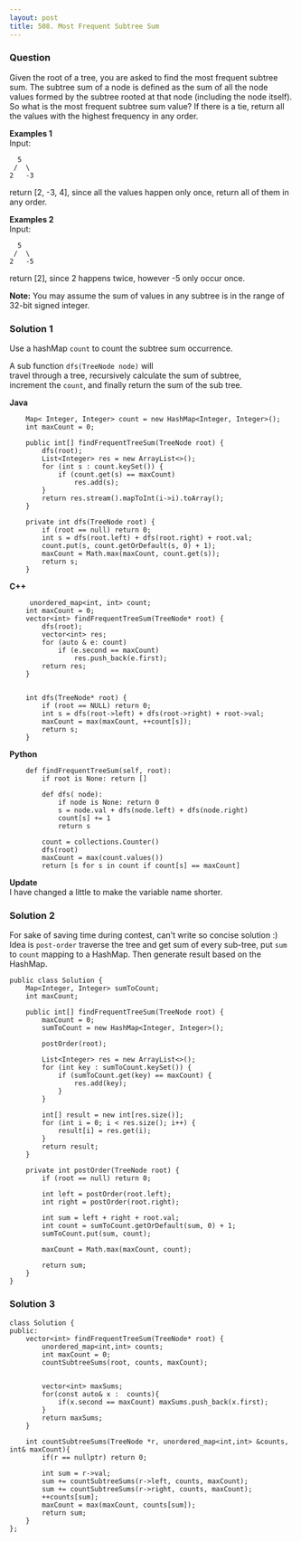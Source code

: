 ```yaml
---
layout: post
title: 508. Most Frequent Subtree Sum
---
```

### Question
Given the root of a tree, you are asked to find the most frequent subtree sum.
The subtree sum of a node is defined as the sum of all the node values formed
by the subtree rooted at that node (including the node itself). So what is the
most frequent subtree sum value? If there is a tie, return all the values with
the highest frequency in any order.

 **Examples 1**  
Input:

    
    
      5
     /  \
    2   -3
    

return [2, -3, 4], since all the values happen only once, return all of them
in any order.

**Examples 2**  
Input:

    
    
      5
     /  \
    2   -5
    

return [2], since 2 happens twice, however -5 only occur once.

 **Note:** You may assume the sum of values in any subtree is in the range of
32-bit signed integer.

### Solution 1
Use a hashMap `count` to count the subtree sum occurrence.

A sub function `dfs(TreeNode node)` will  
travel through a tree, recursively calculate the sum of subtree,  
increment the `count`, and finally return the sum of the sub tree.

 **Java**

    
    
        Map< Integer, Integer> count = new HashMap<Integer, Integer>();
        int maxCount = 0;
    
        public int[] findFrequentTreeSum(TreeNode root) {
            dfs(root);
            List<Integer> res = new ArrayList<>();
            for (int s : count.keySet()) {
                if (count.get(s) == maxCount)
                    res.add(s);
            }
            return res.stream().mapToInt(i->i).toArray();
        }
    
        private int dfs(TreeNode root) {
            if (root == null) return 0;
            int s = dfs(root.left) + dfs(root.right) + root.val;
            count.put(s, count.getOrDefault(s, 0) + 1);
            maxCount = Math.max(maxCount, count.get(s));
            return s;
        }
    

**C++**

    
    
         unordered_map<int, int> count;
        int maxCount = 0;
        vector<int> findFrequentTreeSum(TreeNode* root) {
            dfs(root);
            vector<int> res;
            for (auto & e: count)
                if (e.second == maxCount)
                    res.push_back(e.first);
            return res;
        }
    
    
        int dfs(TreeNode* root) {
            if (root == NULL) return 0;
            int s = dfs(root->left) + dfs(root->right) + root->val;
            maxCount = max(maxCount, ++count[s]);
            return s;
        }
    

**Python**

    
    
        def findFrequentTreeSum(self, root):
            if root is None: return []
    
            def dfs( node):
                if node is None: return 0
                s = node.val + dfs(node.left) + dfs(node.right)
                count[s] += 1
                return s
    
            count = collections.Counter()
            dfs(root)
            maxCount = max(count.values())
            return [s for s in count if count[s] == maxCount]
    

**Update**  
I have changed a little to make the variable name shorter.


### Solution 2
For sake of saving time during contest, can't write so concise solution :)  
Idea is `post-order` traverse the tree and get sum of every sub-tree, put
`sum` to `count` mapping to a HashMap. Then generate result based on the
HashMap.

    
    
    public class Solution {
        Map<Integer, Integer> sumToCount;
        int maxCount;
        
        public int[] findFrequentTreeSum(TreeNode root) {
            maxCount = 0;
            sumToCount = new HashMap<Integer, Integer>();
            
            postOrder(root);
            
            List<Integer> res = new ArrayList<>();
            for (int key : sumToCount.keySet()) {
                if (sumToCount.get(key) == maxCount) {
                    res.add(key);
                }
            }
            
            int[] result = new int[res.size()];
            for (int i = 0; i < res.size(); i++) {
                result[i] = res.get(i);
            }
            return result;
        }
        
        private int postOrder(TreeNode root) {
            if (root == null) return 0;
            
            int left = postOrder(root.left);
            int right = postOrder(root.right);
            
            int sum = left + right + root.val;
            int count = sumToCount.getOrDefault(sum, 0) + 1;
            sumToCount.put(sum, count);
            
            maxCount = Math.max(maxCount, count);
            
            return sum;
        }
    }
    


### Solution 3
    
    
    class Solution {
    public:
        vector<int> findFrequentTreeSum(TreeNode* root) {
            unordered_map<int,int> counts;
            int maxCount = 0;
            countSubtreeSums(root, counts, maxCount);
            
            
            vector<int> maxSums;
            for(const auto& x :  counts){
                if(x.second == maxCount) maxSums.push_back(x.first);
            }
            return maxSums;
        }
        
        int countSubtreeSums(TreeNode *r, unordered_map<int,int> &counts, int& maxCount){
            if(r == nullptr) return 0;
            
            int sum = r->val;
            sum += countSubtreeSums(r->left, counts, maxCount);
            sum += countSubtreeSums(r->right, counts, maxCount);
            ++counts[sum];
            maxCount = max(maxCount, counts[sum]);
            return sum;
        }
    };



